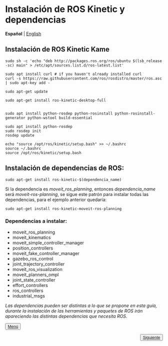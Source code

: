 # Instalación de ROS Kinetic y dependencias
**Español** | [English](https://github.com/Serru/MultiCobot-UR10-Gripper/blob/main/setup-doc/ENG/install-ROS.md)
## Instalación de ROS Kinetic Kame
```{bash}
sudo sh -c 'echo "deb http://packages.ros.org/ros/ubuntu $(lsb_release -sc) main" > /etc/apt/sources.list.d/ros-latest.list'

sudo apt install curl # if you haven't already installed curl
curl -s https://raw.githubusercontent.com/ros/rosdistro/master/ros.asc | sudo apt-key add -

sudo apt-get update

sudo apt-get install ros-kinetic-desktop-full


sudo apt install python-rosdep python-rosinstall python-rosinstall-generator python-wstool build-essential

sudo apt install python-rosdep
sudo rosdep init
rosdep update

echo "source /opt/ros/kinetic/setup.bash" >> ~/.bashrc
source ~/.bashrc
source /opt/ros/kinetic/setup.bash
```

## Instalación de dependencias de ROS:

```{bash}
sudo apt-get install ros-kinetic-$(dependencia_name)
```

Si la dependencia es *moveit_ros_planning*, entonces *dependencia_name* será *moveit-ros-planning*, se sigue este patrón para instalar todas las dependencias, para el ejemplo anterior quedaría:

```{bash}
sudo apt-get install ros-kinetic-moveit-ros-planning
```

### Dependencias a instalar:
- moveit_ros_planning 
- moveit_kinematics
- moveit_simple_controller_manager
- position_controllers
- moveit_fake_controller_manager
- gazebo_ros_control
- joint_trajectory_controller
- moveit_ros_visualization
- moveit_planners_ompl
- joint_state_controller
- effort_controllers
- ros_controllers
- industrial_msgs


*Las dependencias pueden ser distintas a lo que se propone en esta guía, durante la instalación de las herramientas y paquetes de ROS irán apareciendo las distintas dependencias que necesita ROS.*

<div>
<p align="left">
<button name="button">
            	<a rel="license" href="https://github.com/Serru/MultiCobot-UR10-Gripper/blob/main/setup-doc/proyect_setup.md">Menú</a>
</button>
</p>



<p>
    <span style="float:right;">
        <button name="button">
            	<a rel="license" href="https://github.com/Serru/MultiCobot-UR10-Gripper/blob/main/setup-doc/ESP/install-ros-packages.md">Siguiente</a>
            	</button>
    </span>
</p>
